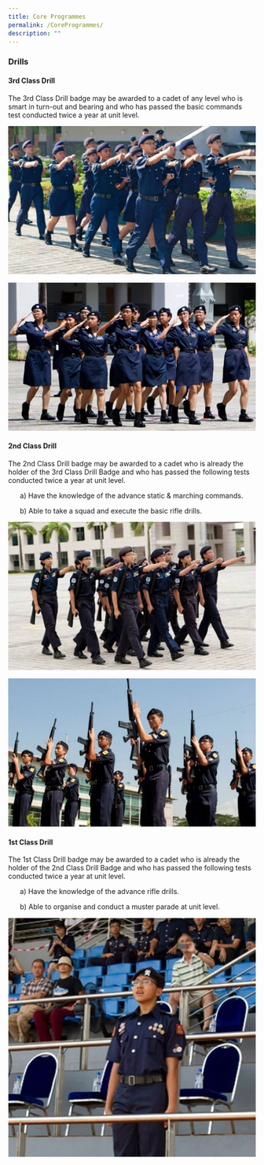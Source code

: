 ```yaml
---
title: Core Programmes
permalink: /CoreProgrammes/
description: ""
---
```

### Drills
#### **3rd Class Drill**

The 3rd Class Drill badge may be awarded to a cadet of any level who is smart in turn-out and bearing and who has passed the basic commands test conducted twice a year at unit level.

![](/images/3rd-Class-Drill-01.jpg)

![](/images/3rd-Class-Drill-02.jpg)

#### **2nd Class Drill**

The 2nd Class Drill badge may be awarded to a cadet who is already the holder of the 3rd Class Drill Badge and who has passed the following tests conducted twice a year at unit level.
<ol>a) Have the knowledge of the advance static & marching commands.</ol>
<ol>b) Able to take a squad and execute the basic rifle drills.</ol>

![](/images/2nd-Class-Drill-01.jpg)

![](/images/2nd-Class-Drill-02.jpg)

#### **1st Class Drill**

The 1st Class Drill badge may be awarded to a cadet who is already the holder of the 2nd Class Drill Badge and who has passed the following tests conducted twice a year at unit level.
<ol>a) Have the knowledge of the advance rifle drills.</ol>
<ol>b) Able to organise and conduct a muster parade at unit level.</ol>

![](/images/1st-Class-Dril-01.jpg)